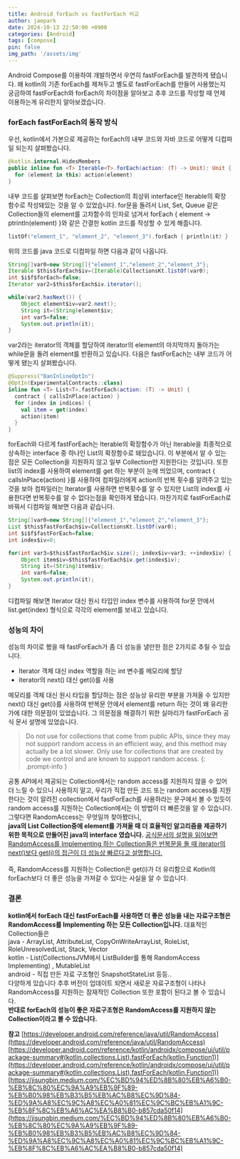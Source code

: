 ```yaml
---
title: Android forEach vs fastForEach 비교
author: jaepark
date: 2024-10-13 22:50:00 +0900
categories: [Android]
tags: [compose]
pin: false
img_path: '/assets/img'
---
```

Android Compose를 이용하여 개발하면서 우연히 fastForEach를 발견하게 됐습니다. 왜 kotlin의 기존 forEach를 제쳐두고 별도로 fastForEach를 만들어
사용했는지 궁금하여 fastForEach와 forEach의 차이점을 알아보고 추후 코드를 작성할 때 언제 이용하는게 유리한지 알아보겠습니다.

### forEach fastForEach의 동작 방식

우선, kotlin에서 가본으로 제공하는 forEach의 내부 코드와 자바 코드로 어떻게 디컴파일 되는지 살펴봤습니다.

```kotlin
@kotlin.internal.HidesMembers
public inline fun <T> Iterable<T>.forEach(action: (T) -> Unit): Unit {
  for (element in this) action(element)
}
```

내부 코드를 살펴보면 forEach는 Collection의 최상위 interface인 Iterable의 확장 함수로 작성돼있는 것을 알 수 있었습니다. for문을 돌려서
List, Set, Queue 같은 Collection들의 element를 고차함수의 인자로 넘겨서 forEach { element -> ptrintln(element) }와 같은 간결한
kotlin 코드를 작성할 수 있게 해줍니다.

```kotlin
listOf("element_1", "element_2", "element_3").forEach { println(it) }
```

위의 코드를 java 코드로 디컴파일 하면 다음과 같이 나옵니다.

```java
String[]var0=new String[]{"element_1","element_2","element_3"};
Iterable $this$forEach$iv=(Iterable)CollectionsKt.listOf(var0);
int $i$f$forEach=false;
Iterator var2=$this$forEach$iv.iterator();

while(var2.hasNext()) {
    Object element$iv=var2.next();
    String it=(String)element$iv;
    int var5=false;
    System.out.println(it);
}
```
var2라는 iterator의 객체를 할당하여 iterator의 element의 마지막까지 돌아가는 while문을 돌려 element를 반환하고 있습니다.
다음은 fastForEach는 내부 코드가 어떻게 됐는지 살펴봤습니다.
```kotlin
@Suppress("BanInlineOptIn")
@OptIn(ExperimentalContracts::class)
inline fun <T> List<T>.fastForEach(action: (T) -> Unit) {
  contract { callsInPlace(action) }
  for (index in indices) {
    val item = get(index)
    action(item)
  }
}
```
forEach와 다르게 fastForEach는 Iterable의 확장함수가 아닌 Iterable을 최종적으로 상속하는 interface 중 하나인 List의 확장함수로 돼있습니다.
이 부분에서 알 수 있는 점은 모든 Collection을 지원하지 않고 일부 Collection만 지원한다는 것입니다. 또한 list의 index를 사용하여 element를
get 하는 부분이 눈에 띄었으며, contract { callsInPlace(action) }를 사용하여 컴파일러에게 action의 반복 횟수를 알려주고 있는 것을 보아 컴파일러는
Iterator를 사용하면 반복횟수를 알 수 있지만 List의 index를 사용한다면 반복횟수를 알 수 없다는점을 확인하게 됐습니다. 마찬가지로 fastForEach로 바꿔서
디컴파일 해보면 다음과 같습니다.
```java
String[]var0=new String[]{"element_1","element_2","element_3"};
List $this$fastForEach$iv=CollectionsKt.listOf(var0);
int $i$f$fastForEach=false;
int index$iv=0;

for(int var3=$this$fastForEach$iv.size(); index$iv<var3; ++index$iv) {
    Object item$iv=$this$fastForEach$iv.get(index$iv);
    String it=(String)item$iv;
    int var6=false;
    System.out.println(it);
}
```
디컴파일 해보면 Iterator 대신 원시 타입인 index 변수를 사용하여 for문 안에서 list.get(index) 형식으로 각각의 element를 보내고 있습니다.

### 성능의 차이
성능의 차이로 봤을 때 fastForEach가 좀 더 성능을 낼만한 점은 2가지로 추릴 수 있습니다. 
- Iterator 객체 대신 index 역할을 하는 int 변수를 메모리에 할당
- iterator의 next() 대신 get(i)를 사용

메모리를 객체 대신 원시 타입을 할당하는 점은 성능상 유리한 부분을 가져올 수 있지만 next() 대신 get(i)를 사용하여 반복문 안에서 element를 return
하는 것이 왜 유리한가에 대한 의문점이 있었습니다. 그 의문점을 해결하기 위한 실마리가 fastForEach 공식 문서 설명에 있었습니다. 

> Do not use for collections that come from public APIs, since they may not support random access in an efficient way, 
> and this method may actually be a lot slower. Only use for collections that are created by code we control and are known to support random access.
{: .prompt-info }

공통 API에서 제공되는 Collection에서는 random access를 지원하지 않을 수 있어 더 느릴 수 있으니 사용하지 말고, 
우리가 직접 만든 코드 또는 random access를 지원한다는 것이 알려진 collection에서 fastForEach를 사용하라는 문구에서 볼 수 있듯이 random access를 
지원하는 Collection에서는 이 방법이 더 빠른것을 알 수 있습니다. 그렇다면 RandomAccess는 무엇일까 찾아봤더니,<br>
**java의 List Collection중에 element를 가져올 때 더 효율적인 알고리즘을 제공하기 위한 목적으로 만들어진 java의 interface 였습니다.**
[공식문서의 설명을 읽어보면 RandomAccess를 Implementing 하는 Collection들은 반복문을 돌 때 iterator의 next()보다 get(i)의 접근이 더 
성능상 빠르다고 설명합니다.](https://developer.android.com/reference/java/util/RandomAccess)
<br><br>
즉, RandomAccess를 지원하는 Collection은 get(i)가 더 유리함으로 Kotlin의 forEach보다 더 좋은 성능을 가져갈 수 있다는 사실을 알 수 있습니다. 

### 결론
**kotlin에서 forEach 대신 fastForEach를 사용하면 더 좋은 성능을 내는 자료구조형은 RandomAccess를 Implementing 하는 모든 Collection입니다.**
대표적인 Collection들은<br>
java - ArrayList, AttributeList, CopyOnWriteArrayList, RoleList, RoleUnresolvedList, Stack, Vector<br>
kotlin - List(CollectionsJVM에서 ListBuilder를 통해 RandomAccess Implementing) , MutableList<br>
android - 직접 만든 자료 구조형인 SnapshotStateList 등등..<br>
다양하게 있습니다 추후 버전이 업데이트 되면서 새로운 자료구조형이 나타나 RandomAccess를 지원하는 잠재적인 Collection 또한 포함이 된다고 볼 수 있습니다.
<br>
**반대로 forEach의 성능이 좋은 자료구조형은 RandomAccess를 지원하지 않는 Collection이라고 볼 수 있습니다.**

**참고**
[https://developer.android.com/reference/java/util/RandomAccess](https://developer.android.com/reference/java/util/RandomAccess)
[https://developer.android.com/reference/kotlin/androidx/compose/ui/util/package-summary#(kotlin.collections.List).fastForEach(kotlin.Function1)](https://developer.android.com/reference/kotlin/androidx/compose/ui/util/package-summary#(kotlin.collections.List).fastForEach(kotlin.Function1))<br>
[https://jisungbin.medium.com/%EC%BD%94%ED%8B%80%EB%A6%B0-%EB%8C%80%EC%9A%A9%EB%9F%89-%EB%B0%98%EB%B3%B5%EB%AC%B8%EC%9D%84-%ED%9A%A8%EC%9C%A8%EC%A0%81%EC%9C%BC%EB%A1%9C-%EB%8F%8C%EB%A6%AC%EA%B8%B0-b857cda50f14](https://jisungbin.medium.com/%EC%BD%94%ED%8B%80%EB%A6%B0-%EB%8C%80%EC%9A%A9%EB%9F%89-%EB%B0%98%EB%B3%B5%EB%AC%B8%EC%9D%84-%ED%9A%A8%EC%9C%A8%EC%A0%81%EC%9C%BC%EB%A1%9C-%EB%8F%8C%EB%A6%AC%EA%B8%B0-b857cda50f14)
